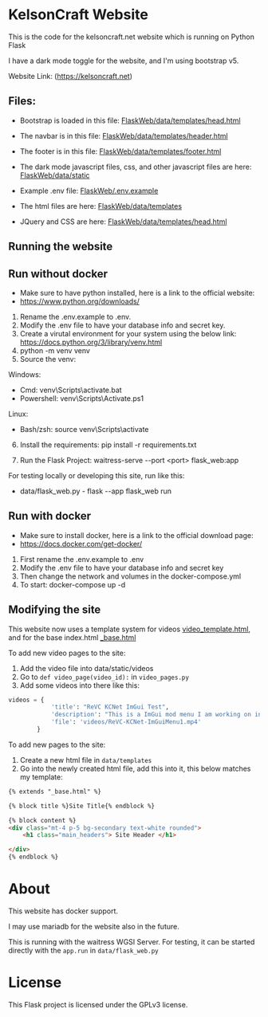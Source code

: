 # KelsonCraft Website

This is the code for the kelsoncraft.net website which is running on Python Flask

I have a dark mode toggle for the website, and I'm using bootstrap v5.

Website Link: (https://kelsoncraft.net)

## Files:
* Bootstrap is loaded in this file: [FlaskWeb/data/templates/head.html](https://github.com/kelson8/FlaskWeb/blob/main/data/templates/partials/head.html)
* The navbar is in this file: [FlaskWeb/data/templates/header.html](https://github.com/kelson8/FlaskWeb/blob/main/data/templates/partials/header.html)
* The footer is in this file: [FlaskWeb/data/templates/footer.html](https://github.com/kelson8/FlaskWeb/blob/main/data/templates/partials/footer.html)
* The dark mode javascript files, css, and other javascript files are here: [FlaskWeb/data/static](https://github.com/kelson8/FlaskWeb/tree/main/data/static)
* Example .env file: [FlaskWeb/.env.example](https://github.com/kelson8/FlaskWeb/blob/main/.env.example)
* The html files are here: [FlaskWeb/data/templates](https://github.com/kelson8/FlaskWeb/tree/main/data/templates)

* JQuery and CSS are here: [FlaskWeb/data/templates/head.html](https://github.com/kelson8/FlaskWeb/blob/main/data/templates/partials/head.html)

## Running the website
## Run without docker
* Make sure to have python installed, here is a link to the official website: 
* https://www.python.org/downloads/
1. Rename the .env.example to .env.
2. Modify the .env file to have your database info and secret key.
3. Create a virutal environment for your system using the below link: https://docs.python.org/3/library/venv.html
4. python -m venv venv
5. Source the venv:

Windows:

* Cmd: venv\Scripts\activate.bat
* Powershell: venv\Scripts\Activate.ps1

Linux:
* Bash/zsh: source venv\Scripts\activate

6. Install the requirements: pip install -r requirements.txt

7. Run the Flask Project: waitress-serve --port \<port\> flask_web:app

For testing locally or developing this site, run like this:
* data/flask_web.py - flask --app flask_web run

## Run with docker

* Make sure to install docker, here is a link to the official download page: 
* https://docs.docker.com/get-docker/
1. First rename the .env.example to .env
2. Modify the .env file to have your database info and secret key
3. Then change the network and volumes in the docker-compose.yml
4. To start: docker-compose up -d

## Modifying the site
This website now uses a template system for videos [video_template.html](https://github.com/kelson8/FlaskWeb/blob/main/data/templates/video_template.html), and for the base index.html [_base.html](https://github.com/kelson8/FlaskWeb/blob/main/data/templates/_base.html)

To add new video pages to the site:


1. Add the video file into data/static/videos
2. Go to `def video_page(video_id):` in `video_pages.py`
3. Add some videos into there like this: 
```python '3': 
videos = {
            'title': "ReVC KCNet ImGui Test",
            'description': "This is a ImGui mod menu I am working on in C++ using ReVC.",
            'file': 'videos/ReVC-KCNet-ImGuiMenu1.mp4'
        }
```

To add new pages to the site:
1. Create a new html file in `data/templates`
2. Go into the newly created html file, add this into it, this below matches my template:
```html
{% extends "_base.html" %}

{% block title %}Site Title{% endblock %}

{% block content %}
<div class="mt-4 p-5 bg-secondary text-white rounded">
    <h1 class="main_headers"> Site Header </h1>

</div>
{% endblock %}
```

# About
This website has docker support.

I may use mariadb for the website also in the future.

This is running with the waitress WGSI Server.
For testing, it can be started directly with the `app.run` in `data/flask_web.py`

# License
This Flask project is licensed under the GPLv3 license.

